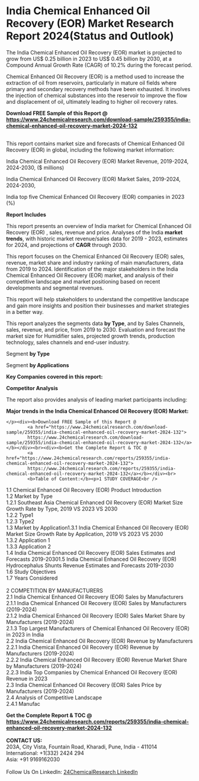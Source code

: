 <h1>India Chemical Enhanced Oil Recovery (EOR) Market Research Report 2024(Status and Outlook)</h1><p>The India Chemical Enhanced Oil Recovery (EOR) market is projected to grow from US$ 0.25 billion in 2023 to US$ 0.45 billion by 2030, at a Compound Annual Growth Rate (CAGR) of 10.2% during the forecast period.</p><p>
</p><p>Chemical Enhanced Oil Recovery (EOR) is a method used to increase the extraction of oil from reservoirs, particularly in mature oil fields where primary and secondary recovery methods have been exhausted. It involves the injection of chemical substances into the reservoir to improve the flow and displacement of oil, ultimately leading to higher oil recovery rates. </p><div><b>Download FREE Sample of this Report @ 
            <a href="https://www.24chemicalresearch.com/download-sample/259355/india-chemical-enhanced-oil-recovery-market-2024-132">
            https://www.24chemicalresearch.com/download-sample/259355/india-chemical-enhanced-oil-recovery-market-2024-132</a></b></div><br><p>
</p><p>
</p><p>This report contains market size and forecasts of Chemical Enhanced Oil Recovery (EOR) in global, including the following market information:</p><p>
</p><p>India Chemical Enhanced Oil Recovery (EOR) Market Revenue, 2019-2024, 2024-2030, ($ millions)</p><p>
</p><p>India Chemical Enhanced Oil Recovery (EOR) Market Sales, 2019-2024, 2024-2030,</p><p>
</p><p>India top five Chemical Enhanced Oil Recovery (EOR) companies in 2023 (%)</p><p>
</p><p></p><p>
</p><p><strong>Report Includes</strong></p><p>
</p><p>This report presents an overview of India market for Chemical Enhanced Oil Recovery (EOR) , sales, revenue and price. Analyses of the India <strong>market trends</strong>, with historic market revenue/sales data for 2019 - 2023, estimates for 2024, and projections of <strong>CAGR</strong> through 2030.</p><p>
</p><p>This report focuses on the Chemical Enhanced Oil Recovery (EOR) sales, revenue, market share and industry ranking of main manufacturers, data from 2019 to 2024. Identification of the major stakeholders in the India Chemical Enhanced Oil Recovery (EOR) market, and analysis of their competitive landscape and market positioning based on recent developments and segmental revenues.</p><p>
</p><p>This report will help stakeholders to understand the competitive landscape and gain more insights and position their businesses and market strategies in a better way.</p><p>
</p><p>This report analyzes the segments data <strong>by Type</strong>, and by Sales Channels, sales, revenue, and price, from 2019 to 2030. Evaluation and forecast the market size for Humidifier sales, projected growth trends, production technology, sales channels and end-user industry.</p><p>
</p><p>Segment <strong>by Type</strong></p><p>
</p><p>
</p><p>Segment <strong>by Applications</strong></p><p>
</p><p>
</p><p><strong>Key Companies covered in this report:</strong></p><p>
</p><p></p><p>
</p><p></p><p>
</p><p></p><p>
</p><p></p><p>
</p><p></p><p>
</p><p></p><p>
</p><p></p><p>
</p><p></p><p>
</p><p></p><p>
</p><p></p><p>
</p><p></p><p>
</p><p></p><p>
</p><p></p><p>
</p><p></p><p>
</p><p></p><p>
</p><p></p><p>
</p><p></p><p>
</p><p></p><p>
</p><p></p><p>
</p><p></p><p>
</p><p></p><p>
</p><p></p><p>
</p><p></p><p>
</p><p>
</p><p></p><p>
</p><p><strong>Competitor Analysis</strong></p><p>
</p><p>The report also provides analysis of leading market participants including:</p><p>
</p><p>
</p><p><strong>Major trends in the India Chemical Enhanced Oil Recovery (EOR) Market:</strong></p><p>

	</p><div><b>Download FREE Sample of this Report @ 
            <a href="https://www.24chemicalresearch.com/download-sample/259355/india-chemical-enhanced-oil-recovery-market-2024-132">
            https://www.24chemicalresearch.com/download-sample/259355/india-chemical-enhanced-oil-recovery-market-2024-132</a></b></div><br><div><b>Get the Complete Report & TOC @ 
            <a href="https://www.24chemicalresearch.com/reports/259355/india-chemical-enhanced-oil-recovery-market-2024-132">
            https://www.24chemicalresearch.com/reports/259355/india-chemical-enhanced-oil-recovery-market-2024-132</a></b></div><br>
            <b>Table of Content:</b><p>1 STUDY COVERAGE<br />
1.1 Chemical Enhanced Oil Recovery (EOR) Product Introduction<br />
1.2 Market by Type<br />
1.2.1 Southeast Asia Chemical Enhanced Oil Recovery (EOR) Market Size Growth Rate by Type, 2019 VS 2023 VS 2030<br />
1.2.2 Type1<br />
1.2.3 Type2<br />
1.3 Market by Application1.3.1 India Chemical Enhanced Oil Recovery (EOR)  Market Size Growth Rate by Application, 2019 VS 2023 VS 2030<br />
1.3.2 Application 1<br />
1.3.3 Application 2<br />
1.4 India Chemical Enhanced Oil Recovery (EOR)  Sales Estimates and Forecasts 2019-20301.5 India Chemical Enhanced Oil Recovery (EOR) Hydrocephalus Shunts Revenue Estimates and Forecasts 2019-2030<br />
1.6 Study Objectives<br />
1.7 Years Considered<br />
<br />
2 COMPETITION BY MANUFACTURERS<br />
2.1 India Chemical Enhanced Oil Recovery (EOR) Sales by Manufacturers<br />
2.1.1 India Chemical Enhanced Oil Recovery (EOR) Sales by Manufacturers (2019-2024)<br />
2.1.2 India Chemical Enhanced Oil Recovery (EOR) Sales Market Share by Manufacturers (2019-2024)<br />
2.1.3 Top Largest Manufacturers of  Chemical Enhanced Oil Recovery (EOR) in 2023 in India<br />
2.2 India Chemical Enhanced Oil Recovery (EOR) Revenue by Manufacturers<br />
2.2.1 India Chemical Enhanced Oil Recovery (EOR) Revenue by Manufacturers (2019-2024)<br />
2.2.2 India Chemical Enhanced Oil Recovery (EOR) Revenue Market Share by Manufacturers (2019-2024)<br />
2.2.3 India Top Companies by Chemical Enhanced Oil Recovery (EOR) Revenue in 2023<br />
2.3 India Chemical Enhanced Oil Recovery (EOR) Sales Price by Manufacturers (2019-2024)<br />
2.4 Analysis of Competitive Landscape<br />
2.4.1 Manufac</p><div><b>Get the Complete Report & TOC @ 
            <a href="https://www.24chemicalresearch.com/reports/259355/india-chemical-enhanced-oil-recovery-market-2024-132">
            https://www.24chemicalresearch.com/reports/259355/india-chemical-enhanced-oil-recovery-market-2024-132</a></b></div><br><b>CONTACT US:</b><br>
            203A, City Vista, Fountain Road, Kharadi, Pune, India - 411014<br>
            International: +1(332) 2424 294<br>
            Asia: +91 9169162030 <br><br>
            Follow Us On LinkedIn: <a href="https://www.linkedin.com/company/24chemicalresearch/">24ChemicalResearch LinkedIn</a>
